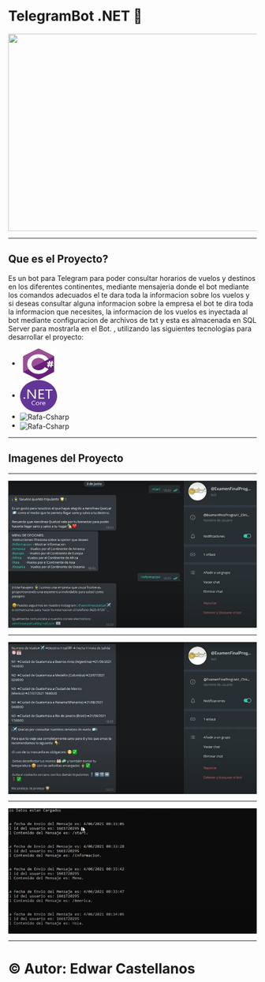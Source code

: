 <h1> TelegramBot .NET 🤖 </h1>
 <img align="center" height="400" width="800" src="https://chatlayer.ai/wp-content/uploads/2022/04/Telegram-Bots-CL-Blog-Title-01.png?x16447">
<hr/>
 <h2>Que es el Proyecto?</h2>
<p>Es un bot para Telegram para poder consultar horarios de vuelos y destinos en los diferentes continentes, mediante mensajeria donde el bot mediante los comandos adecuados el te dara toda la informacion sobre los vuelos y si deseas consultar alguna informacion sobre la empresa el bot te dira toda la informacion que necesites, la informacion de los vuelos es inyectada al bot mediante configuracion de archivos de txt y esta es almacenada en SQL Server para mostrarla en el Bot.
 , utilizando las siguientes tecnologias para desarrollar el proyecto: </p>
<ul>
  <li><img align="center" alt="Rafa-Csharp" height="65" width="75" src="https://github.com/devicons/devicon/blob/master/icons/csharp/csharp-original.svg"></li>
  <li><img align="center" alt="Rafa-Csharp" height="65" width="75" src="https://github.com/devicons/devicon/blob/master/icons/dotnetcore/dotnetcore-original.svg"></li>
  <li><img align="center" alt="Rafa-Csharp" height="65" width="75" src="https://www.abd.es/wp-content/uploads/2018/11/sql-server-logo.png"></li>
  <li><img align="center" alt="Rafa-Csharp" height="65" width="75" src="https://play-lh.googleusercontent.com/4PlwdrLxkk6RpE8Yl6i-4Ck0zX_5N0arxlcF0lffWGMK2tGxiN0NrASnyq6mztGgeD-a"></li>
</ul>
<hr/>
<h2>Imagenes del Proyecto</h2>
<hr/>

<img align="center" src="https://github.com/EdwarCastellanos5120/TelegramBot/blob/master/Clases/Imagenes/1.png" alt="img" />
<hr/>
<img align="center" src="https://github.com/EdwarCastellanos5120/TelegramBot/blob/master/Clases/Imagenes/2.png" alt="img" />
<hr/>
<img align="center" src="https://github.com/EdwarCastellanos5120/TelegramBot/blob/master/Clases/Imagenes/3.png" alt="img" />
<hr/>


<h1>&copy; Autor: Edwar Castellanos</h1>
